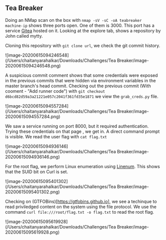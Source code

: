 ## Tea Breaker



Doing an NMap scan on the box with ```nmap -sV -sC -oA teabreaker machine-ip``` shows three ports open. One of them is 3000. This port has a service [Gitea](https://gitea.io) hosted on it. Looking at the explore tab, shows a repository by John called mytty. 

Cloning this repository with ```git clone url```, we check the git commit history. 

![image-20200615094246548](/Users/chaitanyarahalkar/Downloads/Challenges/Tea Breaker/image-20200615094246548.png)

A suspicious commit comment shows that some credentials were exposed in the previous commits that were hidden via environment variables in the master branch's head commit. Checking out the previous commit (With cooment - "Add runner code") with ```git checkout d6bcd82d59a3a21221e057c2041f361fd35e1871``` we view the ```grab_creds.py``` file.

![image-20200615094557284](/Users/chaitanyarahalkar/Downloads/Challenges/Tea Breaker/image-20200615094557284.png)

We saw a service running on port 8000, but it required authentication. Trying these credentials on that page , we get in. A direct command prompt is visible. We read the user flag with ```cat flag.txt```

![image-20200615094936146](/Users/chaitanyarahalkar/Downloads/Challenges/Tea Breaker/image-20200615094936146.png)



For the root flag, we perform Linux enumeration using [Linenum](https://github.com/rebootuser/LinEnum). This shows that the SUID bit on Curl is set.

![image-20200615095401302](/Users/chaitanyarahalkar/Downloads/Challenges/Tea Breaker/image-20200615095401302.png)

Checking on (GTFOBins)[https://gtfobins.github.io], we see a techinque to read priviledged content on the system using the file protocol. We use the command ```curl file:///root/flag.txt -o flag.txt``` to read the root flag.

![image-20200615095619928](/Users/chaitanyarahalkar/Downloads/Challenges/Tea Breaker/image-20200615095619928.png)